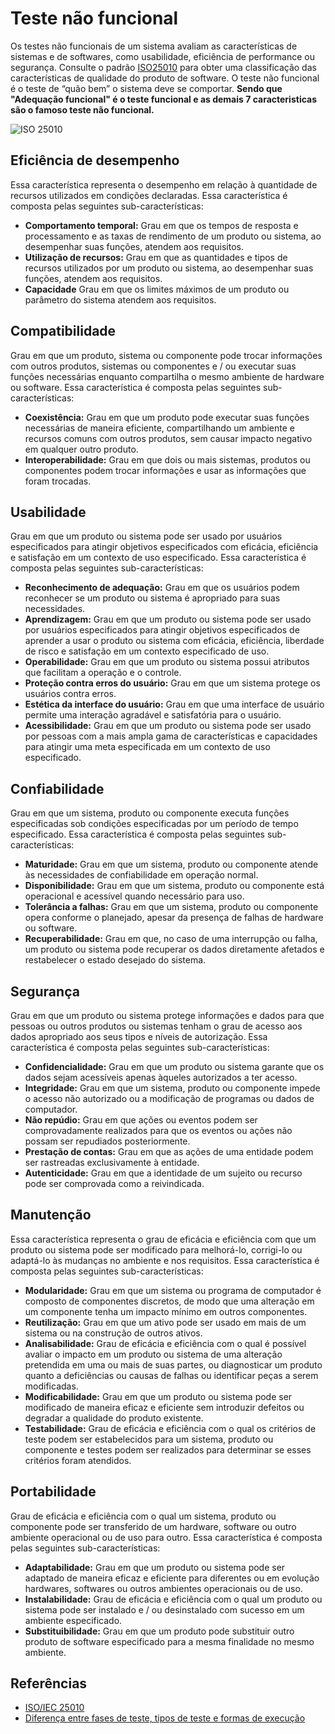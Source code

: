 # Teste não funcional

Os testes não funcionais de um sistema avaliam as características de sistemas e de softwares, como usabilidade, eficiência de performance ou segurança. Consulte o padrão [ISO25010](https://iso25000.com/index.php/en/iso-25000-standards/iso-25010) para obter uma classificação das características de qualidade do produto de software. O teste não funcional é o teste de “quão bem” o sistema deve se comportar. **Sendo que "Adequação funcional" é o teste funcional e as demais 7 caracteristicas são o famoso teste não funcional.**

![ISO 25010](https://iso25000.com/images/figures/en/iso25010.png)

## Eficiência de desempenho

Essa característica representa o desempenho em relação à quantidade de recursos utilizados em condições declaradas. Essa característica é composta pelas seguintes sub-características:

- **Comportamento temporal:** Grau em que os tempos de resposta e processamento e as taxas de rendimento de um produto ou sistema, ao desempenhar suas funções, atendem aos requisitos.
- **Utilização de recursos:** Grau em que as quantidades e tipos de recursos utilizados por um produto ou sistema, ao desempenhar suas funções, atendem aos requisitos.
- **Capacidade** Grau em que os limites máximos de um produto ou parâmetro do sistema atendem aos requisitos.

## Compatibilidade

Grau em que um produto, sistema ou componente pode trocar informações com outros produtos, sistemas ou componentes e / ou executar suas funções necessárias enquanto compartilha o mesmo ambiente de hardware ou software. Essa característica é composta pelas seguintes sub-características:

- **Coexistência:** Grau em que um produto pode executar suas funções necessárias de maneira eficiente, compartilhando um ambiente e recursos comuns com outros produtos, sem causar impacto negativo em qualquer outro produto.
- **Interoperabilidade:** Grau em que dois ou mais sistemas, produtos ou componentes podem trocar informações e usar as informações que foram trocadas.

## Usabilidade

Grau em que um produto ou sistema pode ser usado por usuários especificados para atingir objetivos especificados com eficácia, eficiência e satisfação em um contexto de uso especificado. Essa característica é composta pelas seguintes sub-características:

- **Reconhecimento de adequação:** Grau em que os usuários podem reconhecer se um produto ou sistema é apropriado para suas necessidades.
- **Aprendizagem:** Grau em que um produto ou sistema pode ser usado por usuários especificados para atingir objetivos especificados de aprender a usar o produto ou sistema com eficácia, eficiência, liberdade de risco e satisfação em um contexto especificado de uso.
- **Operabilidade:** Grau em que um produto ou sistema possui atributos que facilitam a operação e o controle.
- **Proteção contra erros do usuário:** Grau em que um sistema protege os usuários contra erros.
- **Estética da interface do usuário:** Grau em que uma interface de usuário permite uma interação agradável e satisfatória para o usuário.
- **Acessibilidade:** Grau em que um produto ou sistema pode ser usado por pessoas com a mais ampla gama de características e capacidades para atingir uma meta especificada em um contexto de uso especificado.

## Confiabilidade

Grau em que um sistema, produto ou componente executa funções especificadas sob condições especificadas por um período de tempo especificado. Essa característica é composta pelas seguintes sub-características:

- **Maturidade:** Grau em que um sistema, produto ou componente atende às necessidades de confiabilidade em operação normal.
- **Disponibilidade:** Grau em que um sistema, produto ou componente está operacional e acessível quando necessário para uso.
- **Tolerância a falhas:** Grau em que um sistema, produto ou componente opera conforme o planejado, apesar da presença de falhas de hardware ou software.
- **Recuperabilidade:** Grau em que, no caso de uma interrupção ou falha, um produto ou sistema pode recuperar os dados diretamente afetados e restabelecer o estado desejado do sistema.

## Segurança

Grau em que um produto ou sistema protege informações e dados para que pessoas ou outros produtos ou sistemas tenham o grau de acesso aos dados apropriado aos seus tipos e níveis de autorização. Essa característica é composta pelas seguintes sub-características:

- **Confidencialidade:** Grau em que um produto ou sistema garante que os dados sejam acessíveis apenas àqueles autorizados a ter acesso.
- **Integridade:** Grau em que um sistema, produto ou componente impede o acesso não autorizado ou a modificação de programas ou dados de computador.
- **Não repúdio:** Grau em que ações ou eventos podem ser comprovadamente realizados para que os eventos ou ações não possam ser repudiados posteriormente.
- **Prestação de contas:** Grau em que as ações de uma entidade podem ser rastreadas exclusivamente à entidade.
- **Autenticidade:** Grau em que a identidade de um sujeito ou recurso pode ser comprovada como a reivindicada.

## Manutenção

Essa característica representa o grau de eficácia e eficiência com que um produto ou sistema pode ser modificado para melhorá-lo, corrigi-lo ou adaptá-lo às mudanças no ambiente e nos requisitos. Essa característica é composta pelas seguintes sub-características:

- **Modularidade:** Grau em que um sistema ou programa de computador é composto de componentes discretos, de modo que uma alteração em um componente tenha um impacto mínimo em outros componentes.
- **Reutilização:** Grau em que um ativo pode ser usado em mais de um sistema ou na construção de outros ativos.
- **Analisabilidade:** Grau de eficácia e eficiência com o qual é possível avaliar o impacto em um produto ou sistema de uma alteração pretendida em uma ou mais de suas partes, ou diagnosticar um produto quanto a deficiências ou causas de falhas ou identificar peças a serem modificadas.
- **Modificabilidade:** Grau em que um produto ou sistema pode ser modificado de maneira eficaz e eficiente sem introduzir defeitos ou degradar a qualidade do produto existente.
- **Testabilidade:** Grau de eficácia e eficiência com o qual os critérios de teste podem ser estabelecidos para um sistema, produto ou componente e testes podem ser realizados para determinar se esses critérios foram atendidos.

## Portabilidade

Grau de eficácia e eficiência com o qual um sistema, produto ou componente pode ser transferido de um hardware, software ou outro ambiente operacional ou de uso para outro. Essa característica é composta pelas seguintes sub-características:

- **Adaptabilidade:** Grau em que um produto ou sistema pode ser adaptado de maneira eficaz e eficiente para diferentes ou em evolução hardwares, softwares ou outros ambientes operacionais ou de uso.
- **Instalabilidade:** Grau de eficácia e eficiência com o qual um produto ou sistema pode ser instalado e / ou desinstalado com sucesso em um ambiente especificado.
- **Substituibilidade:** Grau em que um produto pode substituir outro produto de software especificado para a mesma finalidade no mesmo ambiente.

## Referências

- [ISO/IEC 25010](https://iso25000.com/index.php/en/iso-25000-standards/iso-25010)
- [Diferença entre fases de teste, tipos de teste e formas de execução](https://www.zup.com.br/blog/fases-de-teste-tipos-de-teste)